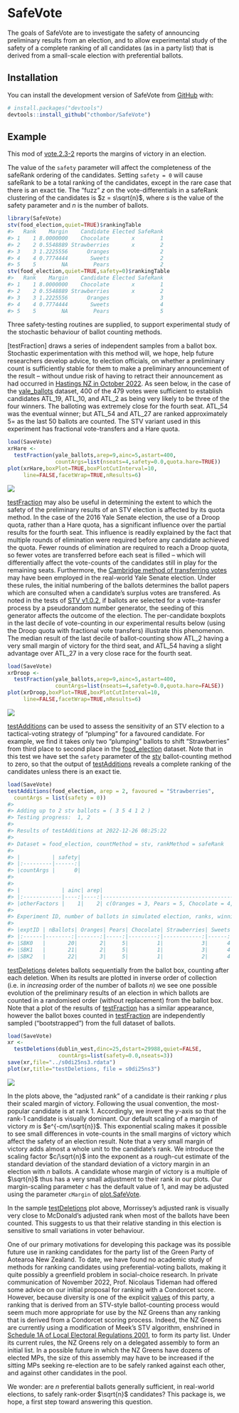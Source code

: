 
<!-- README.md is generated from README.Rmd. Please edit that file -->

# SafeVote

<!-- badges: start -->
<!-- badges: end -->

The goals of SafeVote are to investigate the safety of announcing
preliminary results from an election, and to allow experimental study of
the safety of a complete ranking of all candidates (as in a party list)
that is derived from a small-scale election with preferential ballots.

## Installation

You can install the development version of SafeVote from
[GitHub](https://github.com/) with:

``` r
# install.packages("devtools")
devtools::install_github("cthombor/SafeVote")
```

## Example

This mod of [vote.2.3-2](https://CRAN.R-project.org/package=vote)
reports the margins of victory in an election.

The value of the `safety` parameter will affect the completeness of the
safeRank ordering of the candidates. Setting `safety = 0` will cause
safeRank to be a total ranking of the candidates, except in the rare
case that there is an exact tie. The “fuzz” $z$ on the
vote-differentials in a safeRank clustering of the candidates is
$z = s\sqrt{n}$, where $s$ is the value of the safety parameter and $n$
is the number of ballots.

``` r
library(SafeVote)
stv(food_election,quiet=TRUE)$rankingTable
#>   Rank    Margin    Candidate Elected SafeRank
#> 1    1 8.0000000    Chocolate       x        1
#> 2    2 0.5548889 Strawberries       x        2
#> 3    3 1.2225556      Oranges                2
#> 4    4 0.7774444       Sweets                2
#> 5    5        NA        Pears                2
stv(food_election,quiet=TRUE,safety=0)$rankingTable
#>   Rank    Margin    Candidate Elected SafeRank
#> 1    1 8.0000000    Chocolate       x        1
#> 2    2 0.5548889 Strawberries       x        2
#> 3    3 1.2225556      Oranges                3
#> 4    4 0.7774444       Sweets                4
#> 5    5        NA        Pears                5
```

Three safety-testing routines are supplied, to support experimental
study of the stochastic behaviour of ballot counting methods.

\[testFraction\] draws a series of independent samples from a ballot
box. Stochastic experimentation with this method will, we hope, help
future researchers develop advice, to election officials, on whether a
preliminary count is sufficiently stable for them to make a preliminary
announcement of the result – without undue risk of having to retract
their announcement as had occurred in [Hastings NZ in October
2022](http://web.archive.org/web/20230000000000*/www.1news.co.nz/2022/10/12/public-humiliation-council-apologises-for-election-result-error/).
As seen below, in the case of the
[yale_ballots](https://cthombor.github.io/SafeVote/reference/yale_ballots)
dataset, 400 of the 479 votes were sufficient to establish candidates
ATL_19, ATL_10, and ATL_2 as being very likely to be three of the four
winners. The balloting was extremely close for the fourth seat. ATL_54
was the eventual winner; but ATL_54 and ATL_27 are ranked approximately
5= as the last 50 ballots are counted. The STV variant used in this
experiment has fractional vote-transfers and a Hare quota.

``` r
load(SaveVote)
xrHare <- 
  testFraction(yale_ballots,arep=9,ainc=5,astart=400,
               countArgs=list(nseats=4,safety=0.0,quota.hare=TRUE))
plot(xrHare,boxPlot=TRUE,boxPlotCutInterval=10,
     line=FALSE,facetWrap=TRUE,nResults=6)
```

![](man/figures/yaleHare.png)

[testFraction](https://cthombor.github.io/SafeVote/reference/testFraction)
may also be useful in determining the extent to which the safety of the
preliminary results of an STV election is affected by its quota method.
In the case of the 2016 Yale Senate election, the use of a Droop quota,
rather than a Hare quota, has a significant influence over the partial
results for the fourth seat. This influence is readily explained by the
fact that multiple rounds of elimination were required before any
candidate achieved the quota. Fewer rounds of elimination are required
to reach a Droop quota, so fewer votes are transferred before each seat
is filled – which will differentially affect the vote-counts of the
candidates still in play for the remaining seats. Furthermore, the
[Cambridge method of transferring
votes](https://www.opavote.com/methods/cambridge-stv-rules) may have
been employed in the real-world Yale Senate election. Under these rules,
the initial numbering of the ballots determines the ballot papers which
are consulted when a candidate’s surplus votes are transfered. As noted
in the tests of [STV v1.0.2](https://cran.r-project.org/package=STV), if
ballots are selected for a vote-transfer process by a pseudorandom
number generator, the seeding of this generator affects the outcome of
the election. The per-candidate boxplots in the last decile of
vote-counting in our experimental results below (using the Droop quota
with fractional vote transfers) illustrate this phenomenon. The median
result of the last decile of ballot-counting show ATL_2 having a very
small margin of victory for the third seat, and ATL_54 having a slight
advantage over ATL_27 in a very close race for the fourth seat.

``` r
load(SaveVote)
xrDroop <- 
  testFraction(yale_ballots,arep=9,ainc=5,astart=400,
               countArgs=list(nseats=4,safety=0.0,quota.hare=FALSE))
plot(xrDroop,boxPlot=TRUE,boxPlotCutInterval=10,
     line=FALSE,facetWrap=TRUE,nResults=6)
```

![](man/figures/yaleDroop.png)

[testAdditions](https://cthombor.github.io/SafeVote/reference/testAdditions)
can be used to assess the sensitivity of an STV election to a
tactical-voting strategy of “plumping” for a favoured candidate. For
example, we find it takes only two “plumping” ballots to shift
“Strawberries” from third place to second place in the
[food_election](https://cthombor.github.io/SafeVote/reference/food_election)
dataset. Note that in this test we have set the `safety` parameter of
the [stv](https://cthombor.github.io/SafeVote/reference/stv)
ballot-counting method to zero, so that the output of
[testAdditions](https://cthombor.github.io/SafeVote/reference/testAdditions)
reveals a complete ranking of the candidates unless there is an exact
tie.

``` r
load(SaveVote)
testAdditions(food_election, arep = 2, favoured = "Strawberries", 
  countArgs = list(safety = 0))
#> 
#> Adding up to 2 stv ballots = ( 3 5 4 1 2 )
#> Testing progress:  1, 2
#> 
#> Results of testAdditions at 2022-12-26 08:25:22
#> 
#> Dataset = food_election, countMethod = stv, rankMethod = safeRank
#> 
#> |          | safety|
#> |:---------|------:|
#> |countArgs |      0|
#> 
#> 
#> |             | ainc| arep|                                                         tacticalBallot|
#> |:------------|----:|----:|----------------------------------------------------------------------:|
#> |otherFactors |    1|    2| c(Oranges = 3, Pears = 5, Chocolate = 4, Strawberries = 1, Sweets = 2)|
#> 
#> Experiment ID, number of ballots in simulated election, ranks, winning margins:
#> 
#> |exptID | nBallots| Oranges| Pears| Chocolate| Strawberries| Sweets| m.Oranges| m.Pears| m.Chocolate| m.Strawberries|  m.Sweets|
#> |:------|--------:|-------:|-----:|---------:|------------:|------:|---------:|-------:|-----------:|--------------:|---------:|
#> |SBK0   |       20|       2|     5|         1|            3|      4| 1.4451111|       2|           8|      1.7774444| 0.7774444|
#> |SBK1   |       21|       2|     5|         1|            3|      4| 0.6673333|       2|           8|      2.6663333| 0.6663333|
#> |SBK2   |       22|       3|     5|         1|            2|      4| 3.4447778|       2|           8|      0.1104444| 0.5552222|
```

[testDeletions](https://cthombor.github.io/SafeVote/reference/testDeletions)
deletes ballots sequentially from the ballot box, counting after each
deletion. When its results are plotted in inverse order of collection
(i.e. in *increasing* order of the number of ballots $n$) we see one
possible evolution of the preliminary results of an election in which
ballots are counted in a randomised order (without replacement) from the
ballot box. Note that a plot of the results of
[testFraction](https://cthombor.github.io/SafeVote/reference/testFraction)
has a similar appearance, however the ballot boxes counted in
[testFraction](https://cthombor.github.io/SafeVote/reference/testFraction)
are independently sampled (“bootstrapped”) from the full dataset of
ballots.

``` r
load(SaveVote)
xr <- 
  testDeletions(dublin_west,dinc=25,dstart=29988,quiet=FALSE,
                countArgs=list(safety=0.0,nseats=3))
save(xr,file="../s0di25ns3.rdata")
plot(xr,title="testDeletions, file = s0di25ns3")
```

![](man/figures/s0di25ns3.png)

In the plots above, the “adjusted rank” of a candidate is their ranking
$r$ plus their scaled margin of victory. Following the usual convention,
the most-popular candidate is at rank 1. Accordingly, we invert the
$y$-axis so that the rank-1 candidate is visually dominant. Our default
scaling of a margin of victory $m$ is $e^{-cm/\sqrt{n}}$. This
exponential scaling makes it possible to see small differences in
vote-counts in the small margins of victory which affect the safety of
an election result. Note that a very small margin of victory adds almost
a whole unit to the candidate’s rank. We introduce the scaling factor
$c/\sqrt{n}$ into the exponent as a rough-cut estimate of the standard
deviation of the standard deviation of a victory margin in an election
with $n$ ballots. A candidate whose margin of victory is a multiple of
$\sqrt{n}$ thus has a very small adjustment to their rank in our plots.
Our margin-scaling parameter $c$ has the default value of 1, and may be
adjusted using the parameter `cMargin` of
[plot.SafeVote](https://cthombor.github.io/SafeVote/reference/plot.SafeVote.stv).

In the sample
[testDeletions](https://cthombor.github.io/SafeVote/reference/testDeletions)
plot above, Morrissey’s adjusted rank is visually very close to
McDonald’s adjusted rank when most of the ballots have been counted.
This suggests to us that their relative standing in this election is
sensitive to small variations in voter behaviour.

One of our primary motivations for developing this package was its
possible future use in ranking candidates for the party list of the
Green Party of Aotearoa New Zealand. To date, we have found no academic
study of methods for ranking candidates using preferential-voting
ballots, making it quite possibly a greenfield problem in social-choice
research. In private communication of November 2022, Prof. Nicolaus
Tideman had offered some advice on our initial proposal for ranking with
a Condorcet score. However, because diversity is one of the explicit
[values](https://www.greens.org.nz/our_values) of this party, a ranking
that is derived from an STV-style ballot-counting process would seem
much more appropriate for use by the NZ Greens than any ranking that is
derived from a Condorcet scoring process. Indeed, the NZ Greens are
currently using a modification of Meek’s STV algorithm, enshrined in
[Schedule 1A of Local Electoral Regulations
2001](https://www.legislation.govt.nz/regulation/public/2001/0145/latest/DLM57125.html),
to form its party list. Under its current rules, the NZ Greens rely on a
delegated assembly to form an initial list. In a possible future in
which the NZ Greens have dozens of elected MPs, the size of this
assembly may have to be increased if the sitting MPs seeking re-election
are to be safely ranked against each other, and against other candidates
in the pool.

We wonder: are $n$ preferential ballots generally sufficient, in
real-world elections, to safely rank-order $\sqrt{n}$ candidates? This
package is, we hope, a first step toward answering this question.
